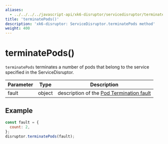 ```yaml
---
aliases:
  - ../../../../javascript-api/xk6-disruptor/servicedisruptor/terminate-pods # docs/k6/<K6_VERSION>/javascript-api/xk6-disruptor/servicedisruptor/terminate-pods
title: 'terminatePods()'
description: 'xk6-disruptor: ServiceDisruptor.terminatePods method'
weight: 400
---
```


# terminatePods()

`terminatePods` terminates a number of pods that belong to the service specified in the ServiceDisruptor.

| Parameter | Type   | Description                                                                                                                              |
| --------- | ------ | ---------------------------------------------------------------------------------------------------------------------------------------- |
| fault     | object | description of the [Pod Termination fault](https://grafana.com/docs/k6/<K6_VERSION>/testing-guides/injecting-faults-with-xk6-disruptor/xk6-disruptor/faults/pod-termination) |

## Example

<!-- eslint-skip -->

```javascript
const fault = {
  count: 2,
};
disruptor.terminatePods(fault);
```
